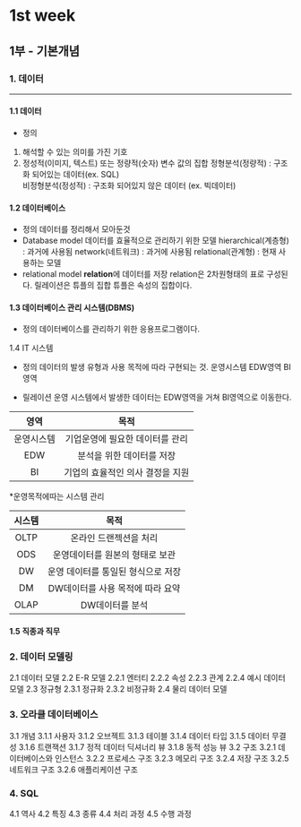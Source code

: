 # 1st week
## 1부 - 기본개념
### 1. 데이터
---
#### 1.1 데이터
* 정의 
 1. 해석할 수 있는 의미를 가진 기호
 2. 정성적(이미지, 텍스트) 또는 정량적(숫자) 변수 값의 집합
    정형분석(정량적) : 구조화 되어있는 데이터(ex. SQL)  
    비정형분석(정성적) : 구조화 되어있지 않은 데이터 (ex. 빅데이터)
#### 1.2 데이터베이스
* 정의
 데이터를 정리해서 모아둔것
* Database model
 데이터를 효율적으로 관리하기 위한 모델
   hierarchical(계층형) : 과거에 사용됨
   network(네트워크) : 과거에 사용됨
   relational(관계형) : 현재 사용하는 모델
* relational model
 **relation**에 데이터를 저장
 relation은 2차원형태의 표로 구성된다.
 릴레이션은 튜플의 집합  튜플은 속성의 집합이다.

#### 1.3 데이터베이스 관리 시스템(DBMS)
* 정의
 데이터베이스를 관리하기 위한 응용프로그램이다.

1.4 IT 시스템
* 정의
 데이터의 발생 유형과 사용 목적에 따라 구현되는 것.
    운영시스템
    EDW영역
    BI영역

* 릴레이션
 운영 시스템에서 발생한 데이터는 EDW영역을 거쳐 BI영역으로 이동한다.

|영역|목적|
|:---:|:---:|
|운영시스템|기업운영에 필요한 데이터를 관리|
|EDW|분석을 위한 데이터를 저장|
|BI|기업의 효율적인 의사 결정을 지원|

*운영목적에따는 시스템 관리

| 시스템 | 목적 |
|:---:|:---:|
| OLTP | 온라인 드랜젝션을 처리 |
| ODS | 운영데이터를 원본의 형태로 보관 |
| DW | 운영 데이터를 통일된 형식으로 저장 |
| DM | DW데이터를 사용 목적에 따라 요약 |
| OLAP | DW데이터를 분석 |

#### 1.5 직종과 직무


### 2. 데이터 모델링

2.1 데이터 모델
2.2 E-R 모델
2.2.1 엔터티
2.2.2 속성
2.2.3 관계
2.2.4 예시 데이터 모델
2.3 정규형
2.3.1 정규화
2.3.2 비정규화
2.4 물리 데이터 모델
### 3. 오라클 데이터베이스

3.1 개념
3.1.1 사용자
3.1.2 오브젝트
3.1.3 테이블
3.1.4 데이터 타입
3.1.5 데이터 무결성
3.1.6 트랜잭션
3.1.7 정적 데이터 딕셔너리 뷰
3.1.8 동적 성능 뷰
3.2 구조
3.2.1 데이터베이스와 인스턴스
3.2.2 프로세스 구조
3.2.3 메모리 구조
3.2.4 저장 구조
3.2.5 네트워크 구조
3.2.6 애플리케이션 구조
### 4. SQL

4.1 역사
4.2 특징
4.3 종류
4.4 처리 과정
4.5 수행 과정
